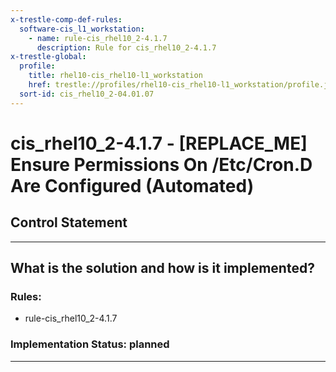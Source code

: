 ```yaml
---
x-trestle-comp-def-rules:
  software-cis_l1_workstation:
    - name: rule-cis_rhel10_2-4.1.7
      description: Rule for cis_rhel10_2-4.1.7
x-trestle-global:
  profile:
    title: rhel10-cis_rhel10-l1_workstation
    href: trestle://profiles/rhel10-cis_rhel10-l1_workstation/profile.json
  sort-id: cis_rhel10_2-04.01.07
---
```


# cis_rhel10_2-4.1.7 - \[REPLACE_ME\] Ensure Permissions On /Etc/Cron.D Are Configured (Automated)

## Control Statement

______________________________________________________________________

## What is the solution and how is it implemented?

<!-- For implementation status enter one of: implemented, partial, planned, alternative, not-applicable -->

<!-- Note that the list of rules under ### Rules: is read-only and changes will not be captured after assembly to JSON -->

<!-- Add control implementation description here for control: cis_rhel10_2-4.1.7 -->

### Rules:

  - rule-cis_rhel10_2-4.1.7

### Implementation Status: planned

______________________________________________________________________
